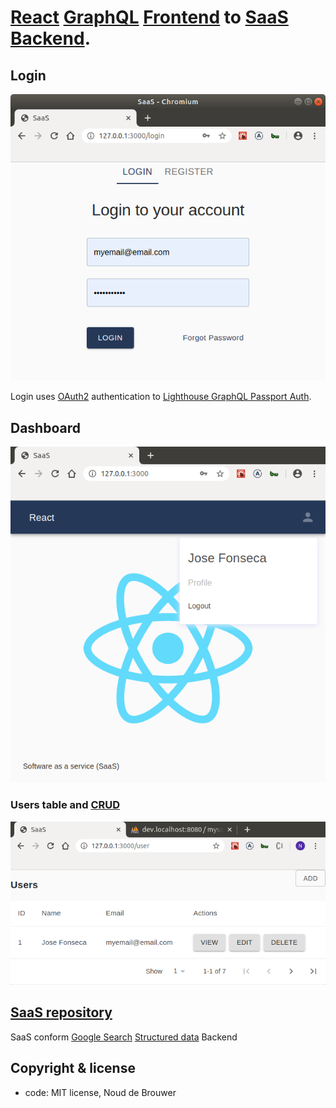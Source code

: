 # [React](https://reactjs.org/) [GraphQL](https://graphql.org/) [Frontend](https://en.wikipedia.org/wiki/Front_and_back_ends) to [SaaS](https://en.wikipedia.org/wiki/Software_as_a_service) [Backend](https://en.wikipedia.org/wiki/Front_and_back_ends).

## Login

![login](./docs/login.png?raw=true "login")

Login uses [OAuth2](https://en.wikipedia.org/wiki/OAuth#OAuth_2.0) authentication to [Lighthouse GraphQL Passport Auth](https://lighthouse-passport-auth.web.app/).

## Dashboard

![dashboard](./docs/dashboard.png?raw=true "dashboard")

### Users table and [CRUD](https://en.wikipedia.org/wiki/Create,_read,_update_and_delete)

![user_crud](./docs/user_crud.png?raw=true "user_crud")

## [SaaS repository](https://github.com/noud/saas/)

SaaS conform [Google Search](https://developers.google.com/search) [Structured data](https://developers.google.com/search/docs/data-types/local-business) Backend

## Copyright & license

- code: MIT license, Noud de Brouwer
